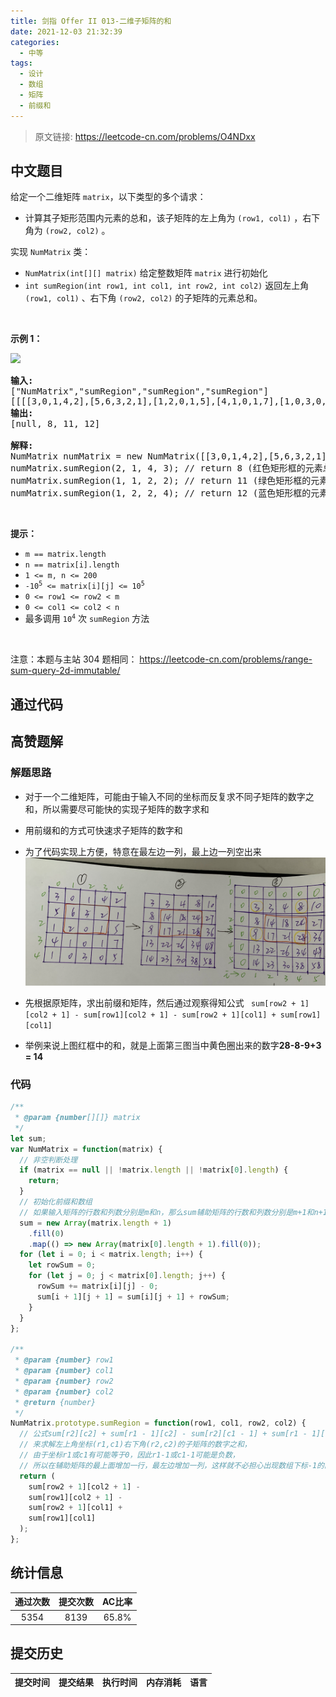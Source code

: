 ```yaml
---
title: 剑指 Offer II 013-二维子矩阵的和
date: 2021-12-03 21:32:39
categories:
  - 中等
tags:
  - 设计
  - 数组
  - 矩阵
  - 前缀和
---
```


> 原文链接: https://leetcode-cn.com/problems/O4NDxx




## 中文题目
<div><p><big><small>给定一个二维矩阵 <code>matrix</code>，</small></big>以下类型的多个请求：</p>

<ul>
	<li><big><small>计算其子矩形范围内元素的总和，该子矩阵的左上角为 <code>(row1,&nbsp;col1)</code> ，右下角为 <code>(row2,&nbsp;col2)</code> 。</small></big></li>
</ul>

<p>实现 <code>NumMatrix</code> 类：</p>

<ul>
	<li><code>NumMatrix(int[][] matrix)</code>&nbsp;给定整数矩阵 <code>matrix</code> 进行初始化</li>
	<li><code>int sumRegion(int row1, int col1, int row2, int col2)</code>&nbsp;返回<big><small>左上角</small></big><big><small> <code>(row1,&nbsp;col1)</code>&nbsp;、右下角&nbsp;<code>(row2,&nbsp;col2)</code></small></big>&nbsp;的子矩阵的元素总和。</li>
</ul>

<p>&nbsp;</p>

<p><strong>示例 1：</strong></p>

<p><img src="https://pic.leetcode-cn.com/1626332422-wUpUHT-image.png" style="width: 200px;" /></p>

<pre>
<strong>输入:</strong> 
[&quot;NumMatrix&quot;,&quot;sumRegion&quot;,&quot;sumRegion&quot;,&quot;sumRegion&quot;]
[[[[3,0,1,4,2],[5,6,3,2,1],[1,2,0,1,5],[4,1,0,1,7],[1,0,3,0,5]]],[2,1,4,3],[1,1,2,2],[1,2,2,4]]
<strong>输出:</strong> 
[null, 8, 11, 12]

<strong>解释:</strong>
NumMatrix numMatrix = new NumMatrix([[3,0,1,4,2],[5,6,3,2,1],[1,2,0,1,5],[4,1,0,1,7],[1,0,3,0,5]]]);
numMatrix.sumRegion(2, 1, 4, 3); // return 8 (红色矩形框的元素总和)
numMatrix.sumRegion(1, 1, 2, 2); // return 11 (绿色矩形框的元素总和)
numMatrix.sumRegion(1, 2, 2, 4); // return 12 (蓝色矩形框的元素总和)
</pre>

<p>&nbsp;</p>

<p><strong>提示：</strong></p>

<ul>
	<li><code>m == matrix.length</code></li>
	<li><code>n == matrix[i].length</code></li>
	<li><code>1 &lt;= m,&nbsp;n &lt;=&nbsp;200</code><meta charset="UTF-8" /></li>
	<li><code>-10<sup>5</sup>&nbsp;&lt;= matrix[i][j] &lt;= 10<sup>5</sup></code></li>
	<li><code>0 &lt;= row1 &lt;= row2 &lt; m</code></li>
	<li><code>0 &lt;= col1 &lt;= col2 &lt; n</code></li>
	<li><meta charset="UTF-8" />最多调用 <code>10<sup>4</sup></code> 次&nbsp;<code>sumRegion</code> 方法</li>
</ul>

<p>&nbsp;</p>

<p><meta charset="UTF-8" />注意：本题与主站 304&nbsp;题相同：&nbsp;<a href="https://leetcode-cn.com/problems/range-sum-query-2d-immutable/">https://leetcode-cn.com/problems/range-sum-query-2d-immutable/</a></p>
</div>

## 通过代码
<RecoDemo>
</RecoDemo>


## 高赞题解
### 解题思路
- 对于一个二维矩阵，可能由于输入不同的坐标而反复求不同子矩阵的数字之和，所以需要尽可能快的实现子矩阵的数字求和
- 用前缀和的方式可快速求子矩阵的数字和
- 为了代码实现上方便，特意在最左边一列，最上边一列空出来
![juzhen.png](../images/O4NDxx-0.png)

- 先根据原矩阵，求出前缀和矩阵，然后通过观察得知公式
` sum[row2 + 1][col2 + 1] -
    sum[row1][col2 + 1] -
    sum[row2 + 1][col1] +
    sum[row1][col1]`
- 举例来说上图红框中的和，就是上面第三图当中黄色圈出来的数字**28-8-9+3 = 14**

### 代码

```javascript
/**
 * @param {number[][]} matrix
 */
let sum;
var NumMatrix = function(matrix) {
  // 非空判断处理
  if (matrix == null || !matrix.length || !matrix[0].length) {
    return;
  }
  // 初始化前缀和数组
  // 如果输入矩阵的行数和列数分别是m和n，那么sum辅助矩阵的行数和列数分别是m+1和n+1，只是为了简化代码逻辑
  sum = new Array(matrix.length + 1)
    .fill(0)
    .map(() => new Array(matrix[0].length + 1).fill(0));
  for (let i = 0; i < matrix.length; i++) {
    let rowSum = 0;
    for (let j = 0; j < matrix[0].length; j++) {
      rowSum += matrix[i][j] - 0;
      sum[i + 1][j + 1] = sum[i][j + 1] + rowSum;
    }
  }
};

/** 
 * @param {number} row1 
 * @param {number} col1 
 * @param {number} row2 
 * @param {number} col2
 * @return {number}
 */
NumMatrix.prototype.sumRegion = function(row1, col1, row2, col2) {
  // 公式sum[r2][c2] + sum[r1 - 1][c2] - sum[r2][c1 - 1] + sum[r1 - 1][c1 - 1];
  // 来求解左上角坐标(r1,c1)右下角(r2,c2)的子矩阵的数字之和，
  // 由于坐标r1或c1有可能等于0，因此r1-1或c1-1可能是负数，
  // 所以在辅助矩阵的最上面增加一行，最左边增加一列，这样就不必担心出现数组下标-1的的情形
  return (
    sum[row2 + 1][col2 + 1] -
    sum[row1][col2 + 1] -
    sum[row2 + 1][col1] +
    sum[row1][col1]
  );
};
```

## 统计信息
| 通过次数 | 提交次数 | AC比率 |
| :------: | :------: | :------: |
|    5354    |    8139    |   65.8%   |

## 提交历史
| 提交时间 | 提交结果 | 执行时间 |  内存消耗  | 语言 |
| :------: | :------: | :------: | :--------: | :--------: |
